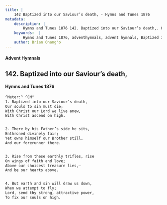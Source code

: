```yaml
---
title: |
    142 Baptized into our Saviour’s death, - Hymns and Tunes 1876
metadata:
    description: |
        Hymns and Tunes 1876 142. Baptized into our Saviour’s death,. Our souls to sin must die; With Christ our Lord we live anew, With Christ ascend on high. 
    keywords:  |
        Hymns and Tunes 1876, adventhymnals, advent hymnals, Baptized into our Saviour’s death,, Our souls to sin must die;, 
    author: Brian Onang'o
---
```


#### Advent Hymnals
## 142. Baptized into our Saviour’s death,
####  Hymns and Tunes 1876

```txt
^Meter:^ ^CM^
1. Baptized into our Saviour’s death,
Our souls to sin must die;
With Christ our Lord we live anew,
With Christ ascend on high.


2. There by his Father’s side he sits,
Enthroned divinely fair;
Yet owns himself our Brother still,
And our forerunner there.


3. Rise from these earthly trifles, rise
On wings of faith and love;
Above our choicest treasure lies,—
And be our hearts above.


4. But earth and sin will draw us down,
When we attempt to fly;
Lord, send thy strong, attractive power, 
To fix our souls on high.
```